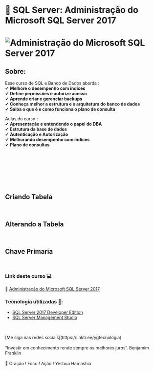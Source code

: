# 🤘 SQL Server: Administração do Microsoft SQL Server 2017

<h1>
   <img src="https://i.ibb.co/9qn1njZ/Capturar.png" alt="Administração do Microsoft SQL Server 2017" border="0">
</h1>

## Sobre: 

Esse curso de SQL e Banco de Dados aborda :<br>
✔  **Melhore o desempenho com índices**<br> 
✔  **Define permissões e autorize acesso**<br> 
✔  **Aprende criar e gerenciar backups**<br> 
✔  **Conheça melhor a estrutura e e arquitetura do banco de dados**<br> 
✔  **Saiba o que é e como funciona o plano de consulta**<br> 

Aulas do curso :<br>
✔  **Apresentação e entendendo o papel do DBA**<br> 
✔  **Estrutura da base de dados**<br> 
✔  **Autenticação e Autorização**<br> 
✔  **Melhorando desempenho com índices**<br> 
✔  **Plano de consultas**<br>

<br>
<h2><br>
   <img src="" border="0">
</h2>
<br>
<h2>Criando Tabela<br>
   <img src="" border="0">
</h2>
<br>
<h2>Alterando a Tabela<br>
   <img src="" border="0">
</h2>
<br>
<h2>Chave Primaria<br>
   <img src="" border="0">
</h2>
<br>

 ### Link deste curso  💻

 🎯 <a href="https://cursos.alura.com.br/course/administracao-do-sql-server-2017" target="blank">Administração do Microsoft SQL Server 2017</a>

### Tecnologia utilizadas 🚀:

* <a href="https://www.microsoft.com/pt-br/sql-server/sql-server-downloads">SQL Server 2017 Developer Edition</a> 
* <a href="https://docs.microsoft.com/pt-br/sql/ssms/download-sql-server-management-studio-ssms">SQL Server Management Studio</a> 
<br>
<br>
[Me siga nas redes sociais](https://linktr.ee/ygtecnologia)
<br>
<br> 
“Investir em conhecimento rende sempre os melhores juros“. Benjamim Franklin
<br>
<br> 
🙏 Oração ! Foco ! Ação ! Yeshua Hamashia